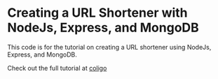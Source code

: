 # Creating a URL Shortener with NodeJs, Express, and MongoDB

This code is for the tutorial on creating a URL shortener using NodeJs, Express, and MongoDB.

Check out the full tutorial at [coligo](http://coligo.io)
